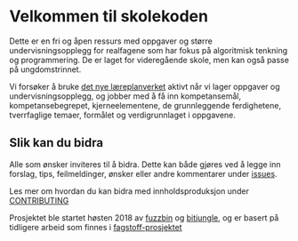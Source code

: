 # Velkommen til skolekoden

Dette er en fri og åpen ressurs med oppgaver og større undervisningsopplegg for realfagene som har fokus på algoritmisk tenkning og programmering. De er laget for videregående skole, men kan også passe på ungdomstrinnet.

Vi forsøker å bruke [det nye læreplanverket](https://www.udir.no/laring-og-trivsel/lareplanverket/) aktivt når vi lager oppgaver og undervisningsopplegg, og jobber med å få inn kompetansemål, kompetansebegrepet, kjerneelementene, de grunnleggende ferdighetene, tverrfaglige temaer, formålet og verdigrunnlaget i oppgavene.

## Slik kan du bidra

Alle som ønsker inviteres til å bidra. Dette kan både gjøres ved å legge inn forslag, tips, feilmeldinger, ønsker eller andre kommentarer under [issues](https://github.com/fagstoff/Skolekoden/issues).

Les mer om hvordan du kan bidra med innholdsproduksjon under [CONTRIBUTING](CONTRIBUTING.md)

Prosjektet ble startet høsten 2018 av [fuzzbin](https://github.com/fuzzbin) og [bitjungle](https://github.com/bitjungle), og er basert på tidligere arbeid som finnes i [fagstoff-prosjektet](https://github.com/fagstoff)
